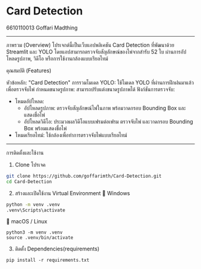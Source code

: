 # Card Detection
6610110013 Goffari Madthing

----------------------------------------------------------------------------------------------------------------------------------------------------------------------------------------------------------------------------------------------------------------------------------

ภาพรวม (Overview)
โปรเจกต์นี้เป็นเว็บแอปพลิเคชัน Card Detection ที่พัฒนาด้วย Streamlit และ YOLO โดยแอปสามารถตรวจจับสัญลักษณ์ของไพ่จากสำรับ 52 ใบ ผ่านการอัปโหลดรูปภาพ, วิดีโอ หรือการใช้งานกล้องแบบเรียลไทม์

คุณสมบัติ (Features)

หัวข้อหลัก: "Card Detection"
การรวมโมเดล YOLO: ใช้โมเดล YOLO ที่ผ่านการฝึกฝนมาแล้วเพื่อตรวจจับไพ่
กำหนดขนาดรูปภาพ: สามารถปรับแต่งขนาดรูปภาพได้
ฟังก์ชันการตรวจจับ:
- โหมดอัปโหลด:
    - อัปโหลดรูปภาพ: ตรวจจับสัญลักษณ์ไพ่ในภาพ พร้อมวาดกรอบ Bounding Box และแสดงชื่อไพ่
    - อัปโหลดวิดีโอ: ประมวลผลวิดีโอแบบเฟรมต่อเฟรม ตรวจจับไพ่ และวาดกรอบ Bounding Box พร้อมแสดงชื่อไพ่
- โหมดเรียลไทม์: ใช้กล้องเพื่อทำการตรวจจับไพ่แบบเรียลไทม์

----------------------------------------------------------------------------------------------------------------------------------------------------------------------------------------------------------------------------------------------------------------------------------

การติดตั้งและใช้งาน
1. Clone โปรเจค
```bash
git clone https://github.com/goffarimth/Card-Detection.git
cd Card-Detection
```
2. สร้างและเปิดใช้งาน Virtual Environment
🔹 Windows
```bash
python -m venv .venv
.venv\Scripts\activate
```
🔹 macOS / Linux
```
python3 -m venv .venv
source .venv/bin/activate
```
3. ติดตั้ง Dependencies(requirements)
```
pip install -r requirements.txt
```
